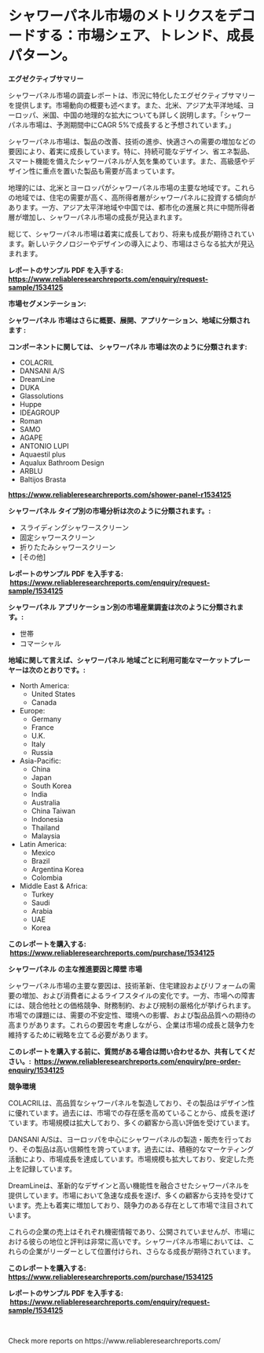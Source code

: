 <p><h1>シャワーパネル市場のメトリクスをデコードする：市場シェア、トレンド、成長パターン。</h1></p><p><strong>エグゼクティブサマリー</strong></p>
<p><p>シャワーパネル市場の調査レポートは、市況に特化したエグゼクティブサマリーを提供します。市場動向の概要も述べます。また、北米、アジア太平洋地域、ヨーロッパ、米国、中国の地理的な拡大についても詳しく説明します。「シャワーパネル市場は、予測期間中にCAGR 5%で成長すると予想されています。」</p><p>シャワーパネル市場は、製品の改善、技術の進歩、快適さへの需要の増加などの要因により、着実に成長しています。特に、持続可能なデザイン、省エネ製品、スマート機能を備えたシャワーパネルが人気を集めています。また、高級感やデザイン性に重点を置いた製品も需要が高まっています。</p><p>地理的には、北米とヨーロッパがシャワーパネル市場の主要な地域です。これらの地域では、住宅の需要が高く、高所得者層がシャワーパネルに投資する傾向があります。一方、アジア太平洋地域や中国では、都市化の進展と共に中間所得者層が増加し、シャワーパネル市場の成長が見込まれます。</p><p>総じて、シャワーパネル市場は着実に成長しており、将来も成長が期待されています。新しいテクノロジーやデザインの導入により、市場はさらなる拡大が見込まれます。</p></p>
<p><strong>レポートのサンプル PDF を入手する: <a href="https://www.reliableresearchreports.com/enquiry/request-sample/1534125">https://www.reliableresearchreports.com/enquiry/request-sample/1534125</a></strong></p>
<p><strong>市場セグメンテーション:</strong></p>
<p><strong> シャワーパネル 市場はさらに概要、展開、アプリケーション、地域に分類されます :</strong></p>
<p><strong>コンポーネントに関しては、 シャワーパネル 市場は次のように分類されます: &nbsp;</strong></p>
<p><ul><li>COLACRIL</li><li>DANSANI A/S</li><li>DreamLine</li><li>DUKA</li><li>Glassolutions</li><li>Huppe</li><li>IDEAGROUP</li><li>Roman</li><li>SAMO</li><li>AGAPE</li><li>ANTONIO LUPI</li><li>Aquaestil plus</li><li>Aqualux Bathroom Design</li><li>ARBLU</li><li>Baltijos Brasta</li></ul></p>
<p><strong><a href="https://www.reliableresearchreports.com/shower-panel-r1534125">https://www.reliableresearchreports.com/shower-panel-r1534125</a></strong></p>
<p><strong> シャワーパネル タイプ別の市場分析は次のように分類されます。:</strong></p>
<p><ul><li>スライディングシャワースクリーン</li><li>固定シャワースクリーン</li><li>折りたたみシャワースクリーン</li><li>[その他]</li></ul></p>
<p><strong>レポートのサンプル PDF を入手する: &nbsp;<a href="https://www.reliableresearchreports.com/enquiry/request-sample/1534125">https://www.reliableresearchreports.com/enquiry/request-sample/1534125</a></strong></p>
<p><strong> シャワーパネル アプリケーション別の市場産業調査は次のように分類されます。:</strong></p>
<p><ul><li>世帯</li><li>コマーシャル</li></ul></p>
<p><strong>地域に関して言えば、シャワーパネル 地域ごとに利用可能なマーケットプレーヤーは次のとおりです。:</strong></p>
<p><ul>
    <li>
        North America:
        <ul>
            <li>United States</li>
            <li>Canada</li>
        </ul>
    </li>
    <li>
        Europe:
        <ul>
            <li>Germany</li>
            <li>France</li>
            <li>U.K.</li>
            <li>Italy</li>
            <li>Russia</li>
        </ul>
    </li>
    <li>
        Asia-Pacific:
        <ul>
            <li>China</li>
            <li>Japan</li>
            <li>South Korea</li>
            <li>India</li>
            <li>Australia</li>
            <li>China Taiwan</li>
            <li>Indonesia</li>
            <li>Thailand</li>
            <li>Malaysia</li>
        </ul>
    </li>
    <li>
        Latin America:
        <ul>
            <li>Mexico</li>
            <li>Brazil</li>
            <li>Argentina Korea</li>
            <li>Colombia</li>
        </ul>
    </li>
    <li>
        Middle East & Africa:
        <ul>
            <li>Turkey</li>
            <li>Saudi</li>
            <li>Arabia</li>
            <li>UAE</li>
            <li>Korea</li>
        </ul>
    </li>
    </ul></p>
<p><strong>このレポートを購入する: &nbsp;<a href="https://www.reliableresearchreports.com/purchase/1534125">https://www.reliableresearchreports.com/purchase/1534125</a></strong></p>
<p><strong>シャワーパネル の主な推進要因と障壁 市場</strong></p>
<p><p>シャワーパネル市場の主要な要因は、技術革新、住宅建設およびリフォームの需要の増加、および消費者によるライフスタイルの変化です。一方、市場への障害には、競合他社との価格競争、財務制約、および規制の厳格化が挙げられます。市場での課題には、需要の不安定性、環境への影響、および製品品質への期待の高まりがあります。これらの要因を考慮しながら、企業は市場の成長と競争力を維持するために戦略を立てる必要があります。</p></p>
<p><strong>このレポートを購入する前に、質問がある場合は問い合わせるか、共有してください。:&nbsp; <a href="https://www.reliableresearchreports.com/enquiry/pre-order-enquiry/1534125">https://www.reliableresearchreports.com/enquiry/pre-order-enquiry/1534125</a></strong></p>
<p><strong>競争環境</strong></p>
<p><p>COLACRILは、高品質なシャワーパネルを製造しており、その製品はデザイン性に優れています。過去には、市場での存在感を高めていることから、成長を遂げています。市場規模は拡大しており、多くの顧客から高い評価を受けています。</p><p>DANSANI A/Sは、ヨーロッパを中心にシャワーパネルの製造・販売を行っており、その製品は高い信頼性を誇っています。過去には、積極的なマーケティング活動により、市場成長を達成しています。市場規模も拡大しており、安定した売上を記録しています。</p><p>DreamLineは、革新的なデザインと高い機能性を融合させたシャワーパネルを提供しています。市場において急速な成長を遂げ、多くの顧客から支持を受けています。売上も着実に増加しており、競争力のある存在として市場で注目されています。</p><p>これらの企業の売上はそれぞれ機密情報であり、公開されていませんが、市場における彼らの地位と評判は非常に高いです。シャワーパネル市場においては、これらの企業がリーダーとして位置付けられ、さらなる成長が期待されています。</p></p>
<p><strong>このレポートを購入する: &nbsp; <a href="https://www.reliableresearchreports.com/purchase/1534125">https://www.reliableresearchreports.com/purchase/1534125</a></strong></p>
<p><strong>レポートのサンプル PDF を入手する: &nbsp;<a href="https://www.reliableresearchreports.com/enquiry/request-sample/1534125">https://www.reliableresearchreports.com/enquiry/request-sample/1534125</a></strong><strong></strong></p>
<p>&nbsp;</p>
<p>Check more reports on https://www.reliableresearchreports.com/</p>